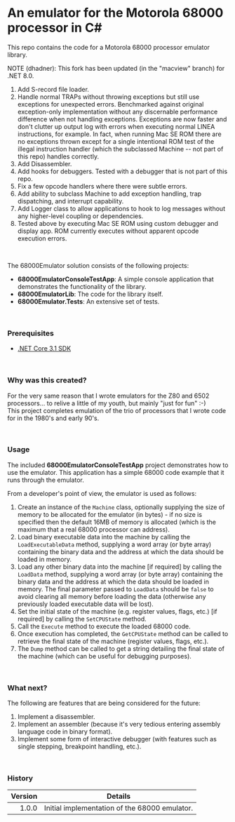 # An emulator for the Motorola 68000 processor in C# #

This repo contains the code for a Motorola 68000 processor emulator library.

NOTE (dhadner): This fork has been updated (in the "macview" branch) for .NET 8.0.

1. Add S-record file loader.
2. Handle normal TRAPs without throwing exceptions but still use exceptions for unexpected errors.  Benchmarked against original exception-only implementation without any discernable performance difference when not handling exceptions.  Exceptions are now faster and don't clutter up output log with errors when executing normal LINEA instructions, for example.  In fact, when running Mac SE ROM there are no exceptions thrown except for a single intentional ROM test of the illegal instruction handler (which the subclassed Machine -- not part of this repo) handles correctly.
3. Add Disassembler.
4. Add hooks for debuggers.  Tested with a debugger that is not part of this repo.
5. Fix a few opcode handlers where there were subtle errors.
6. Add ability to subclass Machine to add exception handling, trap dispatching, and interrupt capability.
7. Add Logger class to allow applications to hook to log messages without any higher-level coupling or dependencies.
8. Tested above by executing Mac SE ROM using custom debugger and display app.  ROM currently executes without apparent opcode execution errors.

<br>

The 68000Emulator solution consists of the following projects:

- **68000EmulatorConsoleTestApp**: A simple console application that demonstrates the functionality of the library.
- **68000EmulatorLib**: The code for the library itself.
- **68000Emulator.Tests**: An extensive set of tests.

<br>

### Prerequisites

- [.NET Core 3.1 SDK](https://www.microsoft.com/net/download/core)
  
<br>

### Why was this created?

For the very same reason that I wrote emulators for the Z80 and 6502 processors... to relive a little of my youth, but mainly "just for fun" :-)  
This project completes emulation of the trio of processors that I wrote code for in the 1980's and early 90's.
  
<br>

### Usage

The included **68000EmulatorConsoleTestApp** project demonstrates how to use the emulator. This application has a simple 68000 code example that it runs through the emulator.

From a developer's point of view, the emulator is used as follows:
1. Create an instance of the `Machine` class, optionally supplying the size of memory to be allocated for the emulator (in bytes) - if no size is specified then the default 16MB of memory is allocated (which is the maximum that a real 68000 processor can address).
2. Load binary executable data into the machine by calling the `LoadExecutableData` method, supplying a word array (or byte array) containing the binary data and the address at which the data should be loaded in memory.
3. Load any other binary data into the machine [if required] by calling the `LoadData` method, supplying a word array (or byte array) containing the binary data and the address at which the data should be loaded in memory. The final parameter passed to `LoadData` should be `false` to avoid clearing all memory before loading the data (otherwise any previously loaded executable data will be lost).
4. Set the initial state of the machine (e.g. register values, flags, etc.) [if required] by calling the `SetCPUState` method.
5. Call the `Execute` method to execute the loaded 68000 code.
6. Once execution has completed, the `GetCPUState` method can be called to retrieve the final state of the machine (register values, flags, etc.).
7. The `Dump` method can be called to get a string detailing the final state of the machine (which can be useful for debugging purposes).

<br>

### What next?

The following are features that are being considered for the future:  
1. Implement a disassembler.
2. Implement an assembler (because it's very tedious entering assembly language code in binary format).
3. Implement some form of interactive debugger (with features such as single stepping, breakpoint handling, etc.).

<br>

### History

| Version | Details
|---:| ---
| 1.0.0 | Initial implementation of the 68000 emulator.

